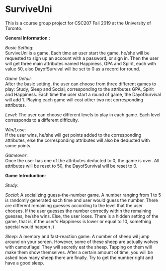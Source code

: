 # SurviveUni

This is a course group project for CSC207 Fall 2019 at the University of 
Toronto. 
   
**General Information :**  

*Basic Setting*:  
SurviveUni is a game. Each time an user start the game, he/she will be 
 requested to sign up an account with a password, or sign in. Then the 
 user will get three main attributes named Happiness, GPA and Spirit, 
 each with value 50, also DayofSurvival will be set to 0 as a record for
 round. 
 
 *Game Detail*:  
 After the basic setting, the user can choose from three different
 games to play: Study, Sleep and Social, corresponding to the attributes
 GPA, Spirit and Happiness. Each time the user start a round of game, 
 the DayofSurvival will add 1. Playing each game will cost other two not
 corresponding attributes. 
 
 *Level*:
 The user can choose different levels to play in each game. Each level 
 corresponds to a different difficulty.
 
 *Win/Lose*:  
 If the user wins, he/she will get points added to the corresponding 
 attributes, else the corresponding attributes will also be deducted 
 with some points. 
 
 *Gameover*:  
 Once the user has one of the attributes deducted to 0, the game is over.
 All attributes will be reset to 50, the DayofSurvival will be reset to 0.
 
 **Game Introduction**:
 
 *Study*: 
 
 *Social*:  A socializing guess-the-number game. A number ranging from
 1 to 5 is randomly generated each time and user would guess the number.
 There are different remaining guesses according to the level that the 
 user chooses. If the user guesses the number correctly within the 
 remaining guesses, he/she wins. Else, the user loses. There is a hidden
 setting of the game, that is, if the user's Happiness is lower or equal
 to 10, something special would happen ;)
 
 *Sleep*:  A memory and fast-reaction game. A number of sheep wil jump
 around on your screen. However, some of these sheep are actually wolves
 with camouflage! They will secretly eat the sheep. Tapping on them will
 make them show themselves. After a certain amount of time, you will be
 asked how many sheep there are finally. Try to get the number right and
 have a good sleep.
